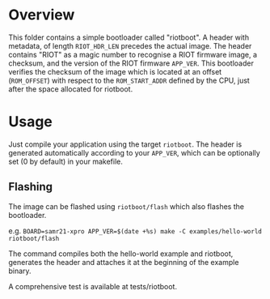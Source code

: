 # Overview
This folder contains a simple bootloader called "riotboot".
A header with metadata, of length `RIOT_HDR_LEN` precedes
the actual image. The header contains "RIOT" as a magic
number to recognise a RIOT firmware image, a checksum, and
the version of the RIOT firmware `APP_VER`.
This bootloader verifies the checksum of the image which is located
at an offset (`ROM_OFFSET`) with respect to  the `ROM_START_ADDR`
defined by the CPU, just after the space allocated for riotboot.

# Usage
Just compile your application using the target `riotboot`. The header
is generated automatically according to your `APP_VER`, which can be
optionally set (0 by default) in your makefile.

## Flashing
The image can be flashed using `riotboot/flash` which also flashes
the bootloader.

e.g. `BOARD=samr21-xpro APP_VER=$(date +%s) make -C examples/hello-world riotboot/flash`

The command compiles both the hello-world example and riotboot,
generates the header and attaches it at the beginning of the example
binary.

A comprehensive test is available at tests/riotboot.
